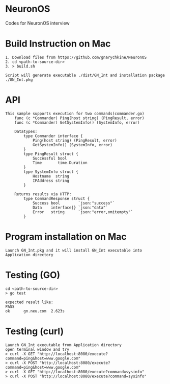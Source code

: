 # NeuronOS
Codes for NeuronOS interview


# Build Instruction on Mac
    1. Download files from https://github.com/gnarychkine/NeuronOS
    2. cd <path-to-source-dir>
    3. > build.sh

    Script will generate executable ./dist/GN_Int and installation package ./GN_Int.pkg


# API
    This sample supports execution for two commands(commander.go)
        func (c *Commander) Ping(host string) (PingResult, error)
        func (c *Commander) GetSystemInfo() (SystemInfo, error)

        Datatypes:
            type Commander interface {
                Ping(host string) (PingResult, error)
                GetSystemInfo() (SystemInfo, error)
            }
            type PingResult struct {
                Successful bool
                Time       time.Duration
            }
            type SystemInfo struct {
                Hostname  string
                IPAddress string
            }

        Returns results via HTTP:
            type CommandResponse struct {
                Success bool        `json:"success"`
                Data    interface{} `json:"data"`
                Error   string      `json:"error,omitempty"`
            }


# Program installation on Mac
    Launch GN_Int.pkg and it will install GN_Int executable into Application directory


# Testing (GO)
    cd <path-to-source-dir>
    > go test

    expected result like:
    PASS
    ok  	gn.neu.com	2.623s

# Testing (curl)
    Launch GN_Int executable from Application directory
    open terminal window and try
    > curl -X GET "http://localhost:8080/execute?command=ping&host=www.google.com"
    > curl -X POST "http://localhost:8080/execute?command=ping&host=www.google.com"
    > curl -X GET "http://localhost:8080/execute?command=sysinfo"
    > curl -X POST "http://localhost:8080/execute?command=sysinfo"


